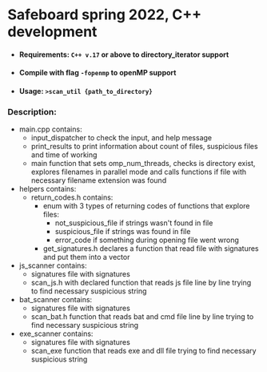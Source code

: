 # Safeboard spring 2022, C++ development

- #### Requirements: `C++ v.17` or above to directory_iterator support
- #### Compile with flag `-fopenmp` to openMP support
- #### Usage: `>scan_util {path_to_directory}`

### Description:

- main.cpp contains:
  - input_dispatcher to check the input, and help message
  - print_results to print information about count of files, suspicious files and time of working
  - main function that sets omp_num_threads, checks is directory exist, explores filenames in parallel mode and
calls functions if file with necessary filename extension was found
- helpers contains:
  - return_codes.h contains:
    - enum with 3 types of returning codes of functions that explore files:
      - not_suspicious_file if strings wasn't found in file
      - suspicious_file if strings was found in file
      - error_code if something during opening file went wrong 
    - get_signatures.h declares a function that read file with signatures and put them into a vector
- js_scanner contains:
  - signatures file with signatures
  - scan_js.h with declared function that reads js file line by line trying to find necessary suspicious string
- bat_scanner contains:
  - signatures file with signatures
  - scan_bat.h function that reads bat and cmd file line by line trying to find necessary suspicious string
- exe_scanner contains:
  - signatures file with signatures
  - scan_exe function that reads exe and dll file trying to find necessary suspicious string
